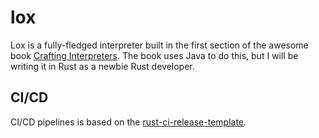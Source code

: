 # lox
Lox is a fully-fledged interpreter built in the first section of the awesome book [Crafting Interpreters](https://craftinginterpreters.com/). The book uses Java to do this, but I will be writing it in Rust as a newbie Rust developer.

## CI/CD
CI/CD pipelines is based on the [rust-ci-release-template](https://github.com/SpectralOps/rust-ci-release-template).
